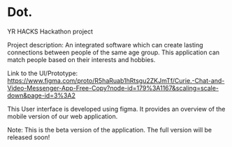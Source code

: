 # Dot.
YR HACKS Hackathon project

Project description:  An integrated software which can create lasting connections between people of the same age group. This application can match people based on their interests and hobbies.

Link to the UI/Prototype: https://www.figma.com/proto/R5haRuab1hRtsgu2ZKJmTf/Curie.-Chat-and-Video-Messenger-App-Free-Copy?node-id=179%3A1167&scaling=scale-down&page-id=3%3A2

This User interface is developed using figma. It provides an overview of the mobile version of our web application.

Note: This is the beta version of the application. The full version will be released soon!
